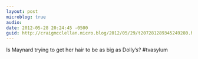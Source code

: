 ```yaml
---
layout: post
microblog: true
audio: 
date: 2012-05-28 20:24:45 -0500
guid: http://craigmcclellan.micro.blog/2012/05/29/t207281289345249280.html
---
```

Is Maynard trying to get her hair to be as big as Dolly’s? #tvasylum
